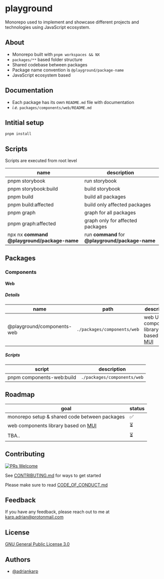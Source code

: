 # playground

Monorepo used to implement and showcase different projects and technologies using JavaScript ecosystem.

## About

- Monorepo built with `pnpm workspaces && NX`
- `packages/**` based folder structure
- Shared codebase between packages
- Package name convention is `@playground/package-name`
- JavaScript ecosystem based

## Documentation

- Each package has its own `README.md` file with documentation
- _i.e._ `packages/components/web/README.md`

## Intitial setup

```
pnpm install
```

## Scripts

Scripts are executed from root level

| name                                            | description                                      |
| ----------------------------------------------- | ------------------------------------------------ |
| pnpm storybook                                  | run storybook                                    |
| pnpm storybook:build                            | build storybook                                  |
| pnpm build                                      | build all packages                               |
| pnpm build:affected                             | build only affected packages                     |
| pnpm graph                                      | graph for all packages                           |
| pnpm graph:affected                             | graph only for affected packages                 |
| npx nx **command** **@playground/package-name** | run **command** for **@playground/package-name** |

## Packages

### Components

#### Web

##### Details

| name                       | path                        | description                                                |
| -------------------------- | --------------------------- | ---------------------------------------------------------- |
| @playground/components-web | `./packages/components/web` | web UI components library based on [MUI](https://mui.com/) |

##### Scripts

| script                    | description                 |
| ------------------------- | --------------------------- |
| pnpm components-web:build | `./packages/components/web` |

## Roadmap

| goal                                                    | status |
| ------------------------------------------------------- | ------ |
| monorepo setup & shared code between packages           | ✅     |
| web components library based on [MUI](https://mui.com/) | ⏳     |
| TBA..                                                   | ⏳     |

## Contributing

[![PRs Welcome](https://img.shields.io/badge/PRs-welcome-brightgreen.svg?style=flat-square)](http://makeapullrequest.com)

See [CONTRIBUTING.md](./CONTRIBUTING.md) for ways to get started

Please make sure to read [CODE_OF_CONDUCT.md](./CODE_OF_CONDUCT.md)

## Feedback

If you have any feedback, please reach out to me at karp.adrian@protonmail.com

## License

[GNU General Public License 3.0](https://www.gnu.org/licenses/gpl-3.0.html)

## Authors

- [@adriankarp](https://www.github.com/adriankarp)
